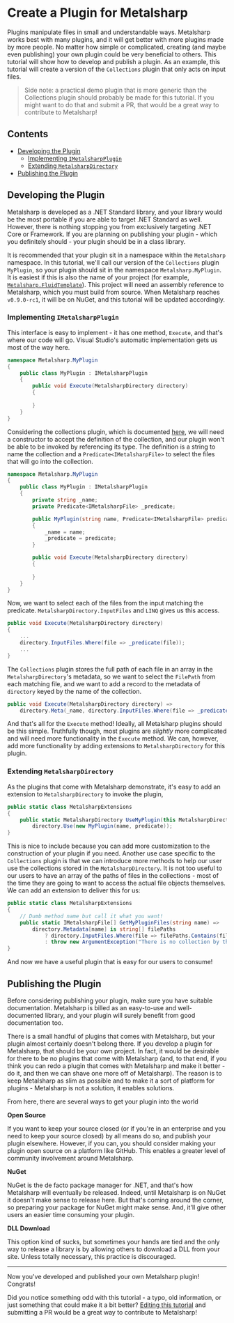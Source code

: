# Create a Plugin for Metalsharp

Plugins manipulate files in small and understandable ways. Metalsharp works best with many plugins, and it will get better with more plugins made by more people. No matter how simple or complicated, creating (and maybe even publishing) your own plugin could be very beneficial to others. This tutorial will show how to develop and publish a plugin. As an example, this tutorial will create a version of the `Collections` plugin that only acts on input files.

> Side note: a practical demo plugin that is more generic than the Collections plugin should probably be made for this tutorial. If you might want to do that and submit a PR, that would be a great way to contribute to Metalsharp!

## Contents

* [Developing the Plugin](https://github.com/IanWold/Metalsharp/blob/master/Metalsharp.Documentation/tutorial-plugin.md#developing-the-plugin)
  * [Implementing `IMetalsharpPlugin`](https://github.com/IanWold/Metalsharp/blob/master/Metalsharp.Documentation/tutorial-plugin.md#implementing-imetalsharpplugin)
  * [Extending `MetalsharpDirectory`](https://github.com/IanWold/Metalsharp/blob/master/Metalsharp.Documentation/tutorial-plugin.md#extending-metalsharpdirectory)
* [Publishing the Plugin](https://github.com/IanWold/Metalsharp/blob/master/Metalsharp.Documentation/tutorial-plugin.md#publishing-the-plugin)

## Developing the Plugin

Metalsharp is developed as a .NET Standard library, and your library would be the most portable if you are able to target .NET Standard as well. However, there is nothing stopping you from exclusively targeting .NET Core or Framework. If you are planning on publishing your plugin - which you definitely should - your plugin should be in a class library.

It is recommended that your plugin sit in a namespace within the `Metalsharp` namespace. In this tutorial, we'll call our version of the `Collections` plugin `MyPlugin`, so your plugin should sit in the namespace `Metalsharp.MyPlugin`. It is easiest if this is also the name of your project (for example, [`Metalsharp.FluidTemplate`](https://github.com/IanWold/Metalsharp.FluidTemplate)). This project will need an assembly reference to Metalsharp, which you must build from source. When Metalsharp reaches `v0.9.0-rc1`, it will be on NuGet, and this tutorial will be updated accordingly.

### Implementing `IMetalsharpPlugin`

This interface is easy to implement - it has one method, `Execute`, and that's where our code will go. Visual Studio's automatic implementation gets us most of the way here.

```c#
namespace Metalsharp.MyPlugin
{
    public class MyPlugin : IMetalsharpPlugin
    {
        public void Execute(MetalsharpDirectory directory)
        {
        
        }
    }
}
```

Considering the collections plugin, which is documented [here](https://github.com/IanWold/Metalsharp/blob/master/Metalsharp.Documentation/api.md#collections), we will need a constructor to accept the definition of the collection, and our plugin won't be able to be invoked by referencing its type. The definition is a string to name the collection and a `Predicate<IMetalsharpFile>` to select the files that will go into the collection.

```c#
namespace Metalsharp.MyPlugin
{
    public class MyPlugin : IMetalsharpPlugin
    {
        private string _name;
        private Predicate<IMetalsharpFile> _predicate;

        public MyPlugin(string name, Predicate<IMetalsharpFile> predicate)
        {
            _name = name;
            _predicate = predicate;
        }

        public void Execute(MetalsharpDirectory directory)
        {
            
        }
    }
}
```

Now, we want to select each of the files from the input matching the predicate. `MetalsharpDirectory.InputFiles` and `LINQ` gives us this access.

```c#
public void Execute(MetalsharpDirectory directory)
{
    ...
    directory.InputFiles.Where(file => _predicate(file));
    ...
}
```

The `Collections` plugin stores the full path of each file in an array in the `MetalsharpDirectory`'s metadata, so we want to select the `FilePath` from each matching file, and we want to add a record to the metadata of `directory` keyed by the name of the collection.


```c#
public void Execute(MetalsharpDirectory directory) =>
    directory.Meta(_name, directory.InputFiles.Where(file => _predicate(file)).Select(file => file.FilePath).ToArray());
```

And that's all for the `Execute` method! Ideally, all Metalsharp plugins should be this simple. Truthfully though, most plugins are *slightly* more complicated and will need more functionality in the `Execute` method. We can, however, add more functionality by adding extensions to `MetalsharpDirectory` for this plugin.

### Extending `MetalsharpDirectory`

As the plugins that come with Metalsharp demonstrate, it's easy to add an extension to `MetalsharpDirectory` to invoke the plugin,

```c#
public static class MetalsharpExtensions
{
    public static MetalsharpDirectory UseMyPlugin(this MetalsharpDirectory directory, string name, Predicate<IMetalsharpFile> predicate) =>
        directory.Use(new MyPlugin(name, predicate));
}
```

This is nice to include because you can add more customization to the construction of your plugin if you need. Another use case specific to the `Collections` plugin is that we can introduce more methods to help our user use the collections stored in the `MetalsharpDirectory`. It is not too useful to our users to have an array of the paths of files in the collections - most of the time they are going to want to access the actual file objects themselves. We can add an extension to deliver this for us:

```c#
public static class MetalsharpExtensions
{
    // Dumb method name but call it what you want!
    public static IMetalsharpFile[] GetMyPluginFiles(string name) =>
        directory.Metadata[name] is string[] filePaths
            ? directory.InputFiles.Where(file => filePaths.Contains(file.FilePath))
            : throw new ArgumentException("There is no collection by the name " + name);
}
```

And now we have a useful plugin that is easy for our users to consume!

## Publishing the Plugin

Before considering publishing your plugin, make sure you have suitable documentation. Metalsharp is billed as an easy-to-use and well-documented library, and your plugin will surely benefit from good documentation too.

There is a small handful of plugins that comes with Metalsharp, but your plugin almost certainly doesn't belong there. If you develop a plugin for Metalsharp, that should be your own project. In fact, it would be desirable for there to be no plugins that come with Metalsharp (and, to that end, if you think you can redo a plugin that comes with Metalsharp and make it better - do it, and then we can shave one more off of Metalsharp). The reason is to keep Metalsharp as slim as possible and to make it a sort of platform for plugins - Metalsharp is not a solution, it enables solutions.

From here, there are several ways to get your plugin into the world

**Open Source**

If you want to keep your source closed (or if you're in an enterprise and you need to keep your source closed) by all means do so, and publish your plugin elsewhere. However, if you can, you should consider making your plugin open source on a platform like GitHub. This enables a greater level of community involvement around Metalsharp.

**NuGet**

NuGet is the de facto package manager for .NET, and that's how Metalsharp will eventually be released. Indeed, until Metalsharp is on NuGet it doesn't make sense to release here. But that's coming around the corner, so preparing your package for NuGet might make sense. And, it'll give other users an easier time consuming your plugin.

**DLL Download**

This option kind of sucks, but sometimes your hands are tied and the only way to release a library is by allowing others to download a DLL from your site. Unless totally necessary, this practice is discouraged.

---

Now you've developed and published your own Metalsharp plugin! Congrats!

Did you notice something odd with this tutorial - a typo, old information, or just something that could make it a bit better? [Editing this tutorial](https://github.com/IanWold/Metalsharp/edit/master/Metalsharp.Documentation/tutorial-plugin.md) and submitting a PR would be a great way to contribute to Metalsharp!
